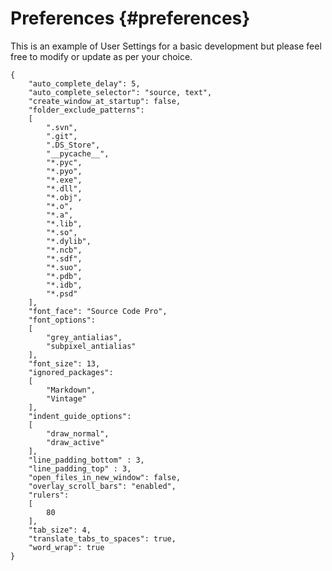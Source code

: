 # Preferences {#preferences}

This is an example of User Settings for a basic development but please feel free to modify or update as per your choice.

```
{
	"auto_complete_delay": 5,
	"auto_complete_selector": "source, text",
	"create_window_at_startup": false,
	"folder_exclude_patterns":
	[
		".svn",
		".git",
		".DS_Store",
		"__pycache__",
		"*.pyc",
		"*.pyo",
		"*.exe",
		"*.dll",
		"*.obj",
		"*.o",
		"*.a",
		"*.lib",
		"*.so",
		"*.dylib",
		"*.ncb",
		"*.sdf",
		"*.suo",
		"*.pdb",
		"*.idb",
		"*.psd"
	],
	"font_face": "Source Code Pro",
	"font_options":
	[
		"grey_antialias",
		"subpixel_antialias"
	],
	"font_size": 13,
	"ignored_packages":
	[
		"Markdown",
		"Vintage"
	],
	"indent_guide_options":
    [
        "draw_normal",
        "draw_active"
    ],
    "line_padding_bottom" : 3,
    "line_padding_top" : 3,
	"open_files_in_new_window": false,
	"overlay_scroll_bars": "enabled",
	"rulers":
	[
		80
	],
	"tab_size": 4,
	"translate_tabs_to_spaces": true,
	"word_wrap": true
}

```



